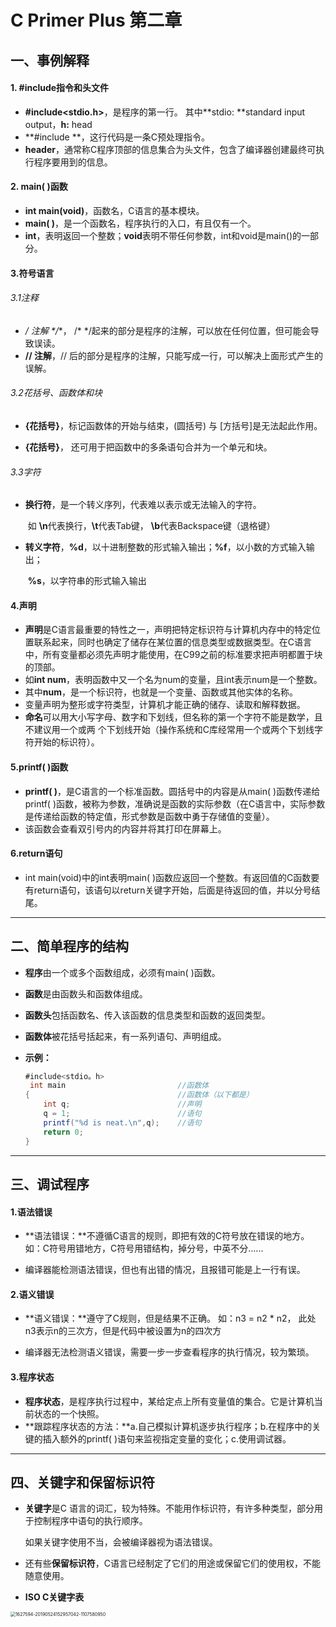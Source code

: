 # C Primer Plus 第二章
## 一、事例解释

#### 1. #include指令和头文件
* **#include<stdio.h>**，是程序的第一行。
  其中**stdio: **standard input output，**h:** head
* **#include **，这行代码是一条C预处理指令。  
* **header**，通常称C程序顶部的信息集合为头文件，包含了编译器创建最终可执行程序要用到的信息。

#### 2. main( )函数
*  **int main(void)**，函数名，C语言的基本模块。
*  **main( )**，是一个函数名，程序执行的入口，有且仅有一个。
*  **int**，表明返回一个整数；**void**表明不带任何参数，int和void是main()的一部分。
#### 3.符号语言
######  3.1注释
*  **/* 注解 */**， /* */起来的部分是程序的注解，可以放在任何位置，但可能会导致误读。 
*  **// 注解**，// 后的部分是程序的注解，只能写成一行，可以解决上面形式产生的误解。

###### 3.2花括号、函数体和块

* **{花括号}**，标记函数体的开始与结束，(圆括号) 与 [方括号]是无法起此作用。

* **{花括号}**， 还可用于把函数中的多条语句合并为一个单元和块。

###### 3.3字符

* **换行符**，是一个转义序列，代表难以表示或无法输入的字符。

  ​               如 **\n**代表换行，**\t**代表Tab键， **\b**代表Backspace键（退格键）

* **转义字符**，**%d**，以十进制整数的形式输入输出；**%f**，以小数的方式输入输出； 

  ​                    **%s**，以字符串的形式输入输出

#### 4.声明
* **声明**是C语言最重要的特性之一，声明把特定标识符与计算机内存中的特定位置联系起来，同时也确定了储存在某位置的信息类型或数据类型。在C语言中，所有变量都必须先声明才能使用，在C99之前的标准要求把声明都置于块的顶部。
* 如**int num**，表明函数中又一个名为num的变量，且int表示num是一个整数。
* 其中**num**，是一个标识符，也就是一个变量、函数或其他实体的名称。
* 变量声明为整形或字符类型，计算机才能正确的储存、读取和解释数据。
* **命名**可以用大小写字母、数字和下划线，但名称的第一个字符不能是数学，且不建议用一个或两  个下划线开始（操作系统和C库经常用一个或两个下划线字符开始的标识符）。

#### 5.printf( )函数
* **printf( )**，是C语言的一个标准函数。圆括号中的内容是从main( )函数传递给printf( )函数，被称为参数，准确说是函数的实际参数（在C语言中，实际参数是传递给函数的特定值，形式参数是函数中勇于存储值的变量）。
* 该函数会查看双引号内的内容并将其打印在屏幕上。
#### 6.return语句
* int main(void)中的int表明main( )函数应返回一个整数。有返回值的C函数要有return语句，该语句以return关键字开始，后面是待返回的值，并以分号结尾。

  

------

## 二、简单程序的结构

* **程序**由一个或多个函数组成，必须有main( )函数。

* **函数**是由函数头和函数体组成。

* **函数头**包括函数名、传入该函数的信息类型和函数的返回类型。

* **函数体**被花括号括起来，有一系列语句、声明组成。

* **示例：**

  ```c#
  #include<stdio。h>
   int main                         //函数体
  {                                 //函数体（以下都是）
      int q;                        //声明
      q = 1;                        //语句
      printf("%d is neat.\n",q);    //语句
      return 0;
  }
  ```

  


------

## 三、调试程序

#### 1.语法错误
* **语法错误：**不遵循C语言的规则，即把有效的C符号放在错误的地方。
  如：C符号用错地方，C符号用错结构，掉分号，中英不分......

* 编译器能检测语法错误，但也有出错的情况，且报错可能是上一行有误。

#### 2.语义错误
* **语义错误：**遵守了C规则，但是结果不正确。
  如：n3 = n2 * n2， 此处n3表示n的三次方，但是代码中被设置为n的四次方
  
* 编译器无法检测语义错误，需要一步一步查看程序的执行情况，较为繁琐。

#### 3.程序状态
* **程序状态**，是程序执行过程中，某给定点上所有变量值的集合。它是计算机当前状态的一个快照。
* **跟踪程序状态的方法：**a.自己模拟计算机逐步执行程序；b.在程序中的关键的插入额外的printf( )语句来监视指定变量的变化；c.使用调试器。




-------

## 四、关键字和保留标识符

* **关键字**是C 语言的词汇，较为特殊。不能用作标识符，有许多种类型，部分用于控制程序中语句的执行顺序。

  如果关键字使用不当，会被编译器视为语法错误。

* 还有些**保留标识符**，C语言已经制定了它们的用途或保留它们的使用权，不能随意使用。

* **ISO C关键字表**

<img src="../picture/1627594-20190524152957042-1107580950.jpg" alt="1627594-20190524152957042-1107580950" style="zoom:50%;" />

